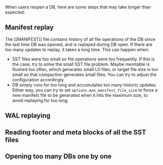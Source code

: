 When users reopen a DB, here are some steps that may take longer than expected:

## Manifest replay
The [[MANIFEST]] file contains history of all file operations of the DB since the last time DB was opened, and is replayed during DB open. If there are too many updates to replay, it takes a long time. This can happen when:
* SST files were too small so file operations were too frequently. If this is the case, try to solve the small SST file problem. Maybe memtable is flushed too often, which generates small L0 files, or target file size is too small so that compaction generates small files. You can try to adjust the configuration accordingly
* DB simply runs for too long and accumulates too many historic updates.
Either way, you can try to set `options.max_manifest_file_size` to force a new manifest file to be generated when it hits the maximum size, to avoid replaying for too long.

## WAL replaying

## Reading footer and meta blocks of all the SST files

## Opening too many DBs one by one
